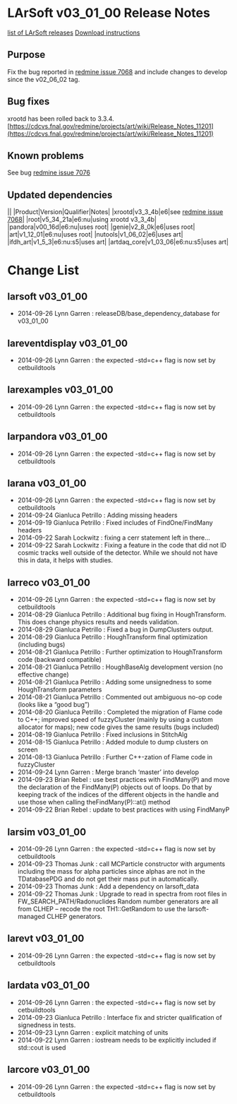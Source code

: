 LArSoft v03_01_00 Release Notes
======================================================================

[list of LArSoft releases](LArSoft_release_list)
[Download instructions](http://scisoft.fnal.gov/scisoft/projects/larsoft/v03_01_00/larsoft-v03_01_00.html)

Purpose
--------------------

Fix the bug reported in [redmine issue 7068](https://cdcvs.fnal.gov/redmine/issues/7068) and include changes to develop since the v02_06_02 tag.

Bug fixes
------------------------

xrootd has been rolled back to 3.3.4.
[https://cdcvs.fnal.gov/redmine/projects/art/wiki/Release_Notes_11201](https://cdcvs.fnal.gov/redmine/projects/art/wiki/Release_Notes_11201)

Known problems
----------------------------------

See bug [redmine issue 7076](https://cdcvs.fnal.gov/redmine/issues/7076)

Updated dependencies
----------------------------------------------

||
|Product|Version|Qualifier|Notes|
|xrootd|v3_3_4b|e6|see [redmine issue 7068](https://cdcvs.fnal.gov/redmine/issues/7068)|
|root|v5_34_21a|e6:nu|using xrootd v3_3_4b|
|pandora|v00_16d|e6:nu|uses root|
|genie|v2_8_0k|e6|uses root|
|art|v1_12_01|e6:nu|uses root|
|nutools|v1_06_02|e6|uses art|
|ifdh_art|v1_5_3|e6:nu:s5|uses art|
|artdaq_core|v1_03_06|e6:nu:s5|uses art|

Change List
============================

larsoft v03_01_00
------------------------------------------

-   2014-09-26 Lynn Garren : releaseDB/base_dependency_database for v03_01_00

lareventdisplay v03_01_00
----------------------------------------------------------

-   2014-09-26 Lynn Garren : the expected -std=c++ flag is now set by cetbuildtools

larexamples v03_01_00
--------------------------------------------------

-   2014-09-26 Lynn Garren : the expected -std=c++ flag is now set by cetbuildtools

larpandora v03_01_00
------------------------------------------------

-   2014-09-26 Lynn Garren : the expected -std=c++ flag is now set by cetbuildtools

larana v03_01_00
----------------------------------------

-   2014-09-26 Lynn Garren : the expected -std=c++ flag is now set by cetbuildtools
-   2014-09-24 Gianluca Petrillo : Adding missing headers
-   2014-09-19 Gianluca Petrillo : Fixed includes of FindOne/FindMany headers
-   2014-09-22 Sarah Lockwitz : fixing a cerr statement left in there…
-   2014-09-22 Sarah Lockwitz : Fixing a feature in the code that did not ID cosmic tracks well outside of the detector. While we should not have this in data, it helps with studies.

larreco v03_01_00
------------------------------------------

-   2014-09-26 Lynn Garren : the expected -std=c++ flag is now set by cetbuildtools
-   2014-08-29 Gianluca Petrillo : Additional bug fixing in HoughTransform. This does change physics results and needs validation.
-   2014-08-29 Gianluca Petrillo : Fixed a bug in DumpClusters output.
-   2014-08-29 Gianluca Petrillo : HoughTransform final optimization (including bugs)
-   2014-08-21 Gianluca Petrillo : Further optimization to HoughTransform code (backward compatible)
-   2014-08-21 Gianluca Petrillo : HoughBaseAlg development version (no effective change)
-   2014-08-21 Gianluca Petrillo : Adding some unsignedness to some HoughTransform parameters
-   2014-08-21 Gianluca Petrillo : Commented out ambiguous no-op code (looks like a “good bug”)
-   2014-08-20 Gianluca Petrillo : Completed the migration of Flame code to C++; improved speed of fuzzyCluster (mainly by using a custom allocator for maps); new code gives the same results (bugs included)
-   2014-08-19 Gianluca Petrillo : Fixed inclusions in StitchAlg
-   2014-08-15 Gianluca Petrillo : Added module to dump clusters on screen
-   2014-08-13 Gianluca Petrillo : Further C++-zation of Flame code in fuzzyCluster
-   2014-09-24 Lynn Garren : Merge branch ‘master’ into develop
-   2014-09-23 Brian Rebel : use best practices with FindMany(P) and move the declaration of the FindMany(P) objects out of loops. Do that by keeping track of the indices of the different objects in the handle and use those when calling theFindMany(P)::at() method
-   2014-09-22 Brian Rebel : update to best practices with using FindManyP

larsim v03_01_00
----------------------------------------

-   2014-09-26 Lynn Garren : the expected -std=c++ flag is now set by cetbuildtools
-   2014-09-23 Thomas Junk : call MCParticle constructor with arguments including the mass for alpha particles since alphas are not in the TDatabasePDG and do not get their mass put in automatically.
-   2014-09-23 Thomas Junk : Add a dependency on larsoft_data
-   2014-09-22 Thomas Junk : Upgrade to read in spectra from root files in FW_SEARCH_PATH/Radonuclides Random number generators are all from CLHEP – recode the root TH1::GetRandom to use the larsoft-managed CLHEP generators.

larevt v03_01_00
----------------------------------------

-   2014-09-26 Lynn Garren : the expected -std=c++ flag is now set by cetbuildtools

lardata v03_01_00
------------------------------------------

-   2014-09-26 Lynn Garren : the expected -std=c++ flag is now set by cetbuildtools
-   2014-09-23 Gianluca Petrillo : Interface fix and stricter qualification of signedness in tests.
-   2014-09-23 Lynn Garren : explicit matching of units
-   2014-09-22 Lynn Garren : iostream needs to be explicitly included if std::cout is used

larcore v03_01_00
------------------------------------------

-   2014-09-26 Lynn Garren : the expected -std=c++ flag is now set by cetbuildtools
